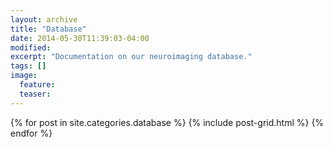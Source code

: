 ```yaml
---
layout: archive
title: "Database"
date: 2014-05-30T11:39:03-04:00
modified:
excerpt: "Documentation on our neuroimaging database."
tags: []
image:
  feature:
  teaser:
---
```


<div class="tiles">
{% for post in site.categories.database %}
  {% include post-grid.html %}
{% endfor %}
</div><!-- /.tiles -->